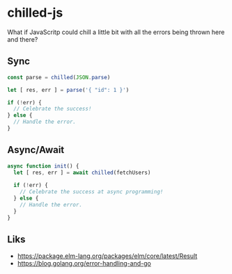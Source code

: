 # chilled-js

What if JavaScritp could chill a little bit with all the errors being thrown here and there?

## Sync

```js
const parse = chilled(JSON.parse)

let [ res, err ] = parse('{ "id": 1 }')

if (!err) {
  // Celebrate the success!
} else {
  // Handle the error.
}
```


## Async/Await

```js
async function init() {
  let [ res, err ] = await chilled(fetchUsers)
  
  if (!err) {
    // Celebrate the success at async programming!
  } else {
    // Handle the error.
  }
}
```

## Liks

- https://package.elm-lang.org/packages/elm/core/latest/Result
- https://blog.golang.org/error-handling-and-go
